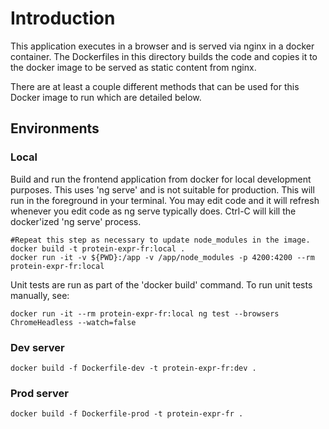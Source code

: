 # Introduction

This application executes in a browser and is served via nginx in a docker container. The Dockerfiles in this
directory builds the code and copies it to the docker image to be served as static content from nginx.

There are at least a couple different methods that can be used for this Docker image to run which are detailed below.

## Environments

### Local

Build and run the frontend application from docker for local development purposes. 
This uses 'ng serve' and is not suitable for production. This will run in the foreground
in your terminal. You may edit code and it will refresh whenever you edit code as 
ng serve typically does. Ctrl-C will kill the docker'ized 'ng serve' process.

```
#Repeat this step as necessary to update node_modules in the image.
docker build -t protein-expr-fr:local .
docker run -it -v ${PWD}:/app -v /app/node_modules -p 4200:4200 --rm protein-expr-fr:local
```

Unit tests are run as part of the 'docker build' command. To run unit tests manually, see:

```
docker run -it --rm protein-expr-fr:local ng test --browsers ChromeHeadless --watch=false
```

### Dev server

```
docker build -f Dockerfile-dev -t protein-expr-fr:dev .
```

### Prod server

```
docker build -f Dockerfile-prod -t protein-expr-fr .
```
